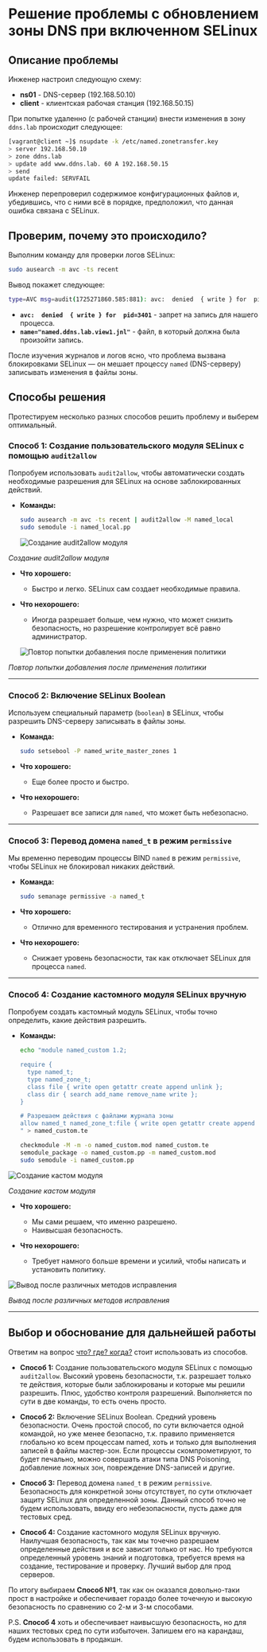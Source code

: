 # Решение проблемы с обновлением зоны DNS при включенном SELinux

## Описание проблемы

Инженер настроил следующую схему:

- **ns01** - DNS-сервер (192.168.50.10)
- **client** - клиентская рабочая станция (192.168.50.15)

При попытке удаленно (с рабочей станции) внести изменения в зону `ddns.lab` происходит следующее:

```bash
[vagrant@client ~]$ nsupdate -k /etc/named.zonetransfer.key
> server 192.168.50.10
> zone ddns.lab
> update add www.ddns.lab. 60 A 192.168.50.15
> send
update failed: SERVFAIL
```

Инженер перепроверил содержимое конфигурационных файлов и, убедившись, что с ними всё в порядке, предположил, что данная ошибка связана с SELinux. 

## Проверим, почему это происходило?

Выполним команду для проверки логов SELinux:

```bash
sudo ausearch -m avc -ts recent
```

Вывод покажет следующее:

```bash
type=AVC msg=audit(1725271860.585:881): avc:  denied  { write } for  pid=3401 comm="isc-net-0001" name="named.ddns.lab.view1.jnl" dev="dm-0" ino=68931451 scontext=system_u:system_r:named_t:s0 tcontext=system_u:object_r:named_zone_t:s0 tclass=file permissive=0
```

- **`avc:  denied  { write } for  pid=3401`** - запрет на запись для нашего процесса.
- **`name="named.ddns.lab.view1.jnl"`** - файл, в который должна была произойти запись.

После изучения журналов и логов ясно, что проблема вызвана блокировками SELinux — он мешает процессу `named` (DNS-серверу) записывать изменения в файлы зоны.

## Способы решения

Протестируем несколько разных способов решить проблему и выберем оптимальный.

### Способ 1: Создание пользовательского модуля SELinux с помощью `audit2allow`

Попробуем использовать `audit2allow`, чтобы автоматически создать необходимые разрешения для SELinux на основе заблокированных действий.

- **Команды:**
  ```bash
  sudo ausearch -m avc -ts recent | audit2allow -M named_local
  sudo semodule -i named_local.pp
  ```
  
  ![Создание audit2allow модуля](screens/1_0.jpg)

_Создание audit2allow модуля_

- **Что хорошего:**
  - Быстро и легко. SELinux сам создает необходимые правила.
  
- **Что нехорошего:**
  - Иногда разрешает больше, чем нужно, что может снизить безопасность, но разрешение контролирует всё равно администратор.

  ![Повтор попытки добавления после применения политики](screens/1.jpg)

_Повтор попытки добавления после применения политики_

---

### Способ 2: Включение SELinux Boolean

Используем специальный параметр (`boolean`) в SELinux, чтобы разрешить DNS-серверу записывать в файлы зоны.

- **Команда:**
  ```bash
  sudo setsebool -P named_write_master_zones 1
  ```

- **Что хорошего:**
  - Еще более просто и быстро.

- **Что нехорошего:**
  - Разрешает все записи для `named`, что может быть небезопасно.

---

### Способ 3: Перевод домена `named_t` в режим `permissive`

Мы временно переводим процессы BIND `named` в режим `permissive`, чтобы SELinux не блокировал никаких действий.

- **Команда:**
  ```bash
  sudo semanage permissive -a named_t
  ```

- **Что хорошего:**
  - Отлично для временного тестирования и устранения проблем.

- **Что нехорошего:**
  - Снижает уровень безопасности, так как отключает SELinux для процесса `named`.

---

### Способ 4: Создание кастомного модуля SELinux вручную

Попробуем создать кастомный модуль SELinux, чтобы точно определить, какие действия разрешить.

- **Команды:**
  ```bash
  echo "module named_custom 1.2;

  require {
    type named_t;
    type named_zone_t;
    class file { write open getattr create append unlink };
    class dir { search add_name remove_name write };
  }

  # Разрешаем действия с файлами журнала зоны
  allow named_t named_zone_t:file { write open getattr create append unlink };
  " > named_custom.te
  ```
  ```bash
  checkmodule -M -m -o named_custom.mod named_custom.te
  semodule_package -o named_custom.pp -m named_custom.mod
  sudo semodule -i named_custom.pp
  ```

![Создание кастом модуля](screens/4.jpg)

_Создание кастом модуля_

- **Что хорошего:**
  - Мы сами решаем, что именно разрешено.
  - Наивысшая безопасность.

- **Что нехорошего:**
  - Требует намного больше времени и усилий, чтобы написать и установить политику.

![Вывод после различных методов исправления](screens/5.jpg)

_Вывод после различных методов исправления_

---

## Выбор и обоснование для дальнейшей работы

Ответим на вопрос [что? где? когда?](https://youtu.be/tcqbAaXBq2s?si=9yVwzUAcWPxIBErP) стоит использовать из способов.

- **Способ 1:** Создание пользовательского модуля SELinux с помощью `audit2allow`. Высокий уровень безопасности, т.к. разрешает только те действия, которые были заблокированы и которые мы решили разрешить. Плюс, удобство контроля разрешений. Выполняется по сути в две команды, то есть очень просто.

- **Способ 2:** Включение SELinux Boolean. Средний уровень безопасности. Очень простой способ, по сути включается одной командой, но уже менее безопасно, т.к. правило применяется глобально ко всем процессам named, хоть и только для выполнения записей в файлы мастер-зон. Если процессы скомпрометируют, то будет печально, можно совершать атаки типа DNS Poisoning, добавление ложных зон, повреждение DNS-записей и другие. 

- **Способ 3:** Перевод домена `named_t` в режим `permissive`. Безопасность для конкретной зоны отсутствует, по сути отключает защиту SELinux для определенной зоны. Данный способ точно не будем использовать, ввиду его небезопасности, пусть даже для тестовых сред.

- **Способ 4:** Создание кастомного модуля SELinux вручную. Наилучшая безопасность, так как мы точечно разрешаем определенные действия и все зависит только от нас. Но требуются определенный уровень знаний и подготовка, требуется время на создание, тестирование и проверку. Лучший выбор для прод серверов.

По итогу выбираем **Способ №1**, так как он оказался довольно-таки прост в настройке и обеспечивает гораздо более точечную и высокую безопасность по сравнению со 2-м и 3-м способами. 

P.S. **Способ 4** хоть и обеспечивает наивысшую безопасность, но для наших тестовых сред по сути избыточен. Запишем его на карандаш, будем использовать в продакшн.
